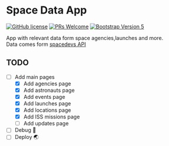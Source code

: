 # Space Data App
[![GitHub license](https://img.shields.io/github/license/Naereen/StrapDown.js.svg)](https://github.com/GabrielCrackPro/space-data-app/master/LICENSE)
[![PRs Welcome](https://img.shields.io/badge/PRs-welcome-brightgreen.svg?style=flat-square)](https://github.com/GabrielCrackPro/space-data-app/pulls)
[![Bootstrap Version 5](https://img.shields.io/badge/Bootstrap-5.0-blueviolet?style=flat-square&logo=bootstrap)](https://getbootstrap.com/docs/versions/)

App with relevant data form space agencies,launches and more. <br>
Data comes form <a href="https://thespacedevs.com/llapi" target="blank">spacedevs API</a>

## TODO
- [ ] Add main pages
  - [x] Add agencies page
  - [x] Add astronauts page
  - [x] Add events page
  - [x] Add launches page
  - [x] Add locations page
  - [x] Add ISS missions page
  - [ ] Add updates page
- [ ] Debug 🔧
- [ ] Deploy 🌏 
